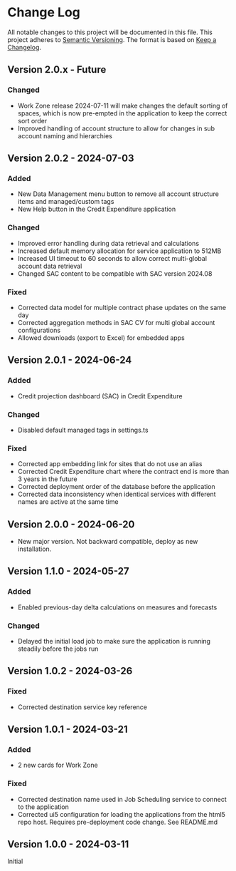 # Change Log

All notable changes to this project will be documented in this file.
This project adheres to [Semantic Versioning](http://semver.org/).
The format is based on [Keep a Changelog](http://keepachangelog.com/).


## Version 2.0.x - Future
### Changed
- Work Zone release 2024-07-11 will make changes the default sorting of spaces, which is now pre-empted in the application to keep the correct sort order
- Improved handling of account structure to allow for changes in sub account naming and hierarchies


## Version 2.0.2 - 2024-07-03
### Added
- New Data Management menu button to remove all account structure items and managed/custom tags
- New Help button in the Credit Expenditure application

### Changed
- Improved error handling during data retrieval and calculations
- Increased default memory allocation for service application to 512MB
- Increased UI timeout to 60 seconds to allow correct multi-global account data retrieval
- Changed SAC content to be compatible with SAC version 2024.08

### Fixed
- Corrected data model for multiple contract phase updates on the same day
- Corrected aggregation methods in SAC CV for multi global account configurations
- Allowed downloads (export to Excel) for embedded apps


## Version 2.0.1 - 2024-06-24
### Added
- Credit projection dashboard (SAC) in Credit Expenditure

### Changed
- Disabled default managed tags in settings.ts

### Fixed
- Corrected app embedding link for sites that do not use an alias
- Corrected Credit Expenditure chart where the contract end is more than 3 years in the future
- Corrected deployment order of the database before the application
- Corrected data inconsistency when identical services with different names are active at the same time


## Version 2.0.0 - 2024-06-20
- New major version. Not backward compatible, deploy as new installation.


## Version 1.1.0 - 2024-05-27
### Added
- Enabled previous-day delta calculations on measures and forecasts

### Changed
- Delayed the initial load job to make sure the application is running steadily before the jobs run


## Version 1.0.2 - 2024-03-26
### Fixed
- Corrected destination service key reference


## Version 1.0.1 - 2024-03-21
### Added
- 2 new cards for Work Zone

### Fixed
- Corrected destination name used in Job Scheduling service to connect to the application
- Corrected ui5 configuration for loading the applications from the html5 repo host. Requires pre-deployment code change. See README.md


## Version 1.0.0 - 2024-03-11
Initial
